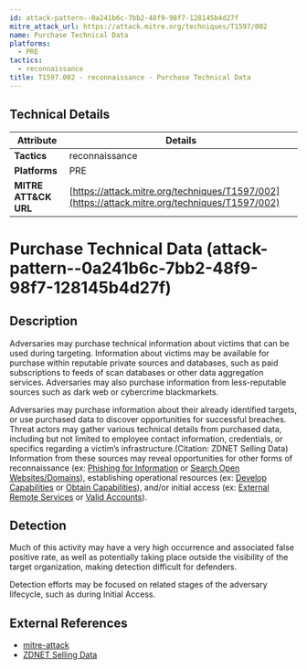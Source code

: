 ```yaml
---
id: attack-pattern--0a241b6c-7bb2-48f9-98f7-128145b4d27f
mitre_attack_url: https://attack.mitre.org/techniques/T1597/002
name: Purchase Technical Data
platforms:
  - PRE
tactics:
  - reconnaissance
title: T1597.002 - reconnaissance - Purchase Technical Data
---
```


## Technical Details

| Attribute | Details |
|-----------|----------|
| **Tactics** | reconnaissance |
| **Platforms** | PRE |
| **MITRE ATT&CK URL** | [https://attack.mitre.org/techniques/T1597/002](https://attack.mitre.org/techniques/T1597/002) |

# Purchase Technical Data (attack-pattern--0a241b6c-7bb2-48f9-98f7-128145b4d27f)

## Description
Adversaries may purchase technical information about victims that can be used during targeting. Information about victims may be available for purchase within reputable private sources and databases, such as paid subscriptions to feeds of scan databases or other data aggregation services. Adversaries may also purchase information from less-reputable sources such as dark web or cybercrime blackmarkets.

Adversaries may purchase information about their already identified targets, or use purchased data to discover opportunities for successful breaches. Threat actors may gather various technical details from purchased data, including but not limited to employee contact information, credentials, or specifics regarding a victim’s infrastructure.(Citation: ZDNET Selling Data) Information from these sources may reveal opportunities for other forms of reconnaissance (ex: [Phishing for Information](https://attack.mitre.org/techniques/T1598) or [Search Open Websites/Domains](https://attack.mitre.org/techniques/T1593)), establishing operational resources (ex: [Develop Capabilities](https://attack.mitre.org/techniques/T1587) or [Obtain Capabilities](https://attack.mitre.org/techniques/T1588)), and/or initial access (ex: [External Remote Services](https://attack.mitre.org/techniques/T1133) or [Valid Accounts](https://attack.mitre.org/techniques/T1078)).

## Detection
Much of this activity may have a very high occurrence and associated false positive rate, as well as potentially taking place outside the visibility of the target organization, making detection difficult for defenders.

Detection efforts may be focused on related stages of the adversary lifecycle, such as during Initial Access.

## External References
- [mitre-attack](https://attack.mitre.org/techniques/T1597/002)
- [ZDNET Selling Data](https://www.zdnet.com/article/a-hacker-group-is-selling-more-than-73-million-user-records-on-the-dark-web/)
